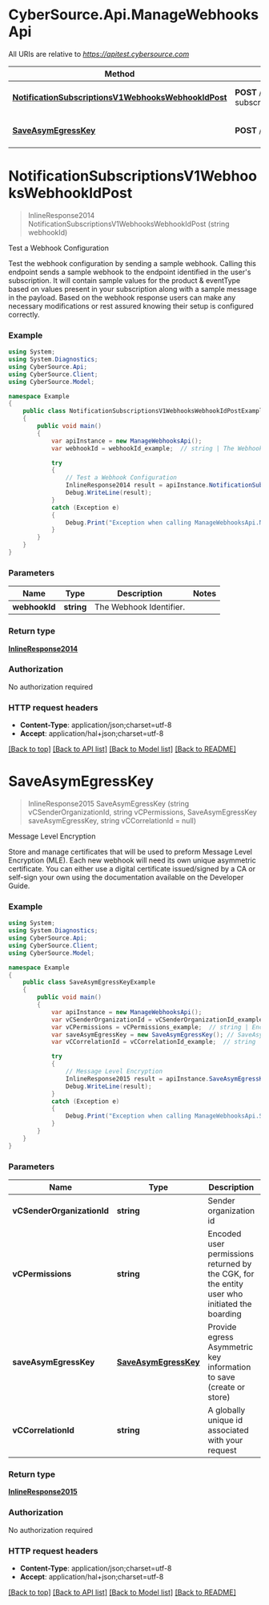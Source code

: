 # CyberSource.Api.ManageWebhooksApi

All URIs are relative to *https://apitest.cybersource.com*

Method | HTTP request | Description
------------- | ------------- | -------------
[**NotificationSubscriptionsV1WebhooksWebhookIdPost**](ManageWebhooksApi.md#notificationsubscriptionsv1webhookswebhookidpost) | **POST** /notification-subscriptions/v1/webhooks/{webhookId} | Test a Webhook Configuration
[**SaveAsymEgressKey**](ManageWebhooksApi.md#saveasymegresskey) | **POST** /kms/egress/v2/keys-asym | Message Level Encryption


<a name="notificationsubscriptionsv1webhookswebhookidpost"></a>
# **NotificationSubscriptionsV1WebhooksWebhookIdPost**
> InlineResponse2014 NotificationSubscriptionsV1WebhooksWebhookIdPost (string webhookId)

Test a Webhook Configuration

Test the webhook configuration by sending a sample webhook. Calling this endpoint sends a sample webhook to the endpoint identified in the user's subscription.   It will contain sample values for the product & eventType based on values present in your subscription along with a sample message in the payload.   Based on the webhook response users can make any necessary modifications or rest assured knowing their setup is configured correctly. 

### Example
```csharp
using System;
using System.Diagnostics;
using CyberSource.Api;
using CyberSource.Client;
using CyberSource.Model;

namespace Example
{
    public class NotificationSubscriptionsV1WebhooksWebhookIdPostExample
    {
        public void main()
        {
            var apiInstance = new ManageWebhooksApi();
            var webhookId = webhookId_example;  // string | The Webhook Identifier.

            try
            {
                // Test a Webhook Configuration
                InlineResponse2014 result = apiInstance.NotificationSubscriptionsV1WebhooksWebhookIdPost(webhookId);
                Debug.WriteLine(result);
            }
            catch (Exception e)
            {
                Debug.Print("Exception when calling ManageWebhooksApi.NotificationSubscriptionsV1WebhooksWebhookIdPost: " + e.Message );
            }
        }
    }
}
```

### Parameters

Name | Type | Description  | Notes
------------- | ------------- | ------------- | -------------
 **webhookId** | **string**| The Webhook Identifier. | 

### Return type

[**InlineResponse2014**](InlineResponse2014.md)

### Authorization

No authorization required

### HTTP request headers

 - **Content-Type**: application/json;charset=utf-8
 - **Accept**: application/hal+json;charset=utf-8

[[Back to top]](#) [[Back to API list]](../README.md#documentation-for-api-endpoints) [[Back to Model list]](../README.md#documentation-for-models) [[Back to README]](../README.md)

<a name="saveasymegresskey"></a>
# **SaveAsymEgressKey**
> InlineResponse2015 SaveAsymEgressKey (string vCSenderOrganizationId, string vCPermissions, SaveAsymEgressKey saveAsymEgressKey, string vCCorrelationId = null)

Message Level Encryption

Store and manage certificates that will be used to preform Message Level Encryption (MLE). Each new webhook will need its own unique asymmetric certificate. You can either use a digital certificate issued/signed by a CA or self-sign your own using the documentation available on the Developer Guide. 

### Example
```csharp
using System;
using System.Diagnostics;
using CyberSource.Api;
using CyberSource.Client;
using CyberSource.Model;

namespace Example
{
    public class SaveAsymEgressKeyExample
    {
        public void main()
        {
            var apiInstance = new ManageWebhooksApi();
            var vCSenderOrganizationId = vCSenderOrganizationId_example;  // string | Sender organization id
            var vCPermissions = vCPermissions_example;  // string | Encoded user permissions returned by the CGK, for the entity user who initiated the boarding
            var saveAsymEgressKey = new SaveAsymEgressKey(); // SaveAsymEgressKey | Provide egress Asymmetric key information to save (create or store)
            var vCCorrelationId = vCCorrelationId_example;  // string | A globally unique id associated with your request (optional) 

            try
            {
                // Message Level Encryption
                InlineResponse2015 result = apiInstance.SaveAsymEgressKey(vCSenderOrganizationId, vCPermissions, saveAsymEgressKey, vCCorrelationId);
                Debug.WriteLine(result);
            }
            catch (Exception e)
            {
                Debug.Print("Exception when calling ManageWebhooksApi.SaveAsymEgressKey: " + e.Message );
            }
        }
    }
}
```

### Parameters

Name | Type | Description  | Notes
------------- | ------------- | ------------- | -------------
 **vCSenderOrganizationId** | **string**| Sender organization id | 
 **vCPermissions** | **string**| Encoded user permissions returned by the CGK, for the entity user who initiated the boarding | 
 **saveAsymEgressKey** | [**SaveAsymEgressKey**](SaveAsymEgressKey.md)| Provide egress Asymmetric key information to save (create or store) | 
 **vCCorrelationId** | **string**| A globally unique id associated with your request | [optional] 

### Return type

[**InlineResponse2015**](InlineResponse2015.md)

### Authorization

No authorization required

### HTTP request headers

 - **Content-Type**: application/json;charset=utf-8
 - **Accept**: application/hal+json;charset=utf-8

[[Back to top]](#) [[Back to API list]](../README.md#documentation-for-api-endpoints) [[Back to Model list]](../README.md#documentation-for-models) [[Back to README]](../README.md)

